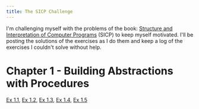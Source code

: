 ```yaml
---
title: The SICP Challenge
---
```


I'm challenging myself with the problems of the book: [Structure and Interpretation of Computer Programs](https://mitpress.mit.edu/sicp/full-text/book/book.html) (SICP) to keep myself motivated. I'll be posting the solutions of the exercises as I do them and keep a log of the exercises I couldn't solve without help.

# Chapter 1 - Building Abstractions with Procedures

[Ex 1.1](/sicp/1.1.html), [Ex 1.2](/sicp/1.2.html), [Ex 1.3](/sicp/1.3.html), [Ex 1.4](/sicp/1.4.html), [Ex 1.5](/sicp/1.5.html)
